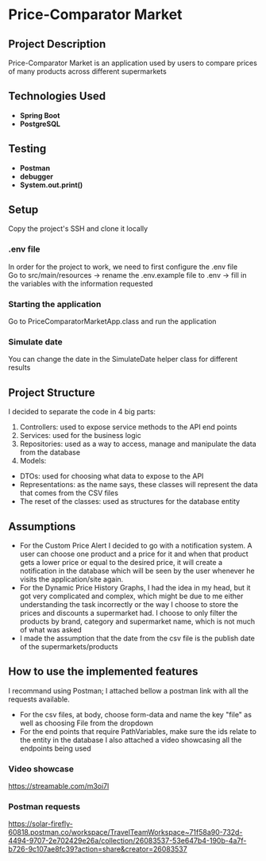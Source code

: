 # Price-Comparator Market

## Project Description
Price-Comparator Market is an application used by users to compare prices of many products across different supermarkets

## Technologies Used
- **Spring Boot**
- **PostgreSQL**

## Testing
- **Postman**
- **debugger**
- **System.out.print()**

## Setup
Copy the project's SSH and clone it locally

### .env file
In order for the project to work, we need to first configure the .env file\
Go to src/main/resources -> rename the .env.example file to .env -> fill in the variables with the information requested 

### Starting the application
Go to PriceComparatorMarketApp.class and run the application

### Simulate date
You can change the date in the SimulateDate helper class for different results

## Project Structure
I decided to separate the code in 4 big parts:
1. Controllers: used to expose service methods to the API end points
2. Services: used for the business logic
3. Repositories: used as a way to access, manage and manipulate the data from the database
4. Models:
  - DTOs: used for choosing what data to expose to the API
  - Representations: as the name says, these classes will represent the data that comes from the CSV files
  - The reset of the classes: used as structures for the database entity

## Assumptions
- For the Custom Price Alert I decided to go with a notification system. A user can choose one product and a price for it and when that product gets a lower price or equal to the desired price, it will create a notification in the database which will be seen by the user whenever he visits the application/site again.
- For the Dynamic Price History Graphs, I had the idea in my head, but it got very complicated and complex, which might be due to me either understanding the task incorrectly or the way I choose to store the prices and discounts a supermarket had. I choose to only filter the products by brand, category and supermarket name, which is not much of what was asked
- I made the assumption that the date from the csv file is the publish date of the supermarkets/products

## How to use the implemented features
I recommand using Postman; I attached bellow a postman link with all the requests available. 
  - For the csv files, at body, choose form-data and name the key "file" as well as choosing File from the dropdown
  - For the end points that require PathVariables, make sure the ids relate to the entity in the database
I also attached a video showcasing all the endpoints being used

### Video showcase
https://streamable.com/m3oi7l

### Postman requests
https://solar-firefly-60818.postman.co/workspace/TravelTeamWorkspace~71f58a90-732d-4494-9707-2e702429e26a/collection/26083537-53e647b4-190b-4a7f-b726-9c107ae8fc39?action=share&creator=26083537
